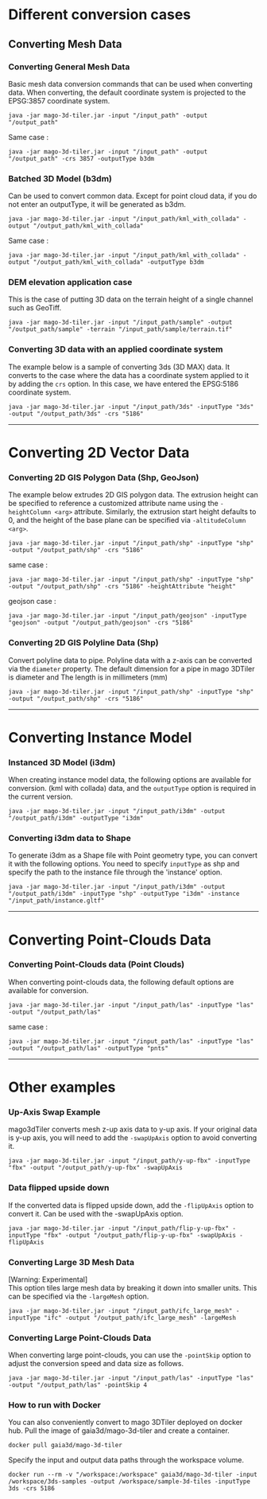 Different conversion cases
===

## Converting Mesh Data

### Converting General Mesh Data
Basic mesh data conversion commands that can be used when converting data.
When converting, the default coordinate system is projected to the EPSG:3857 coordinate system.

```
java -jar mago-3d-tiler.jar -input "/input_path" -output "/output_path"
```

Same case :
```
java -jar mago-3d-tiler.jar -input "/input_path" -output "/output_path" -crs 3857 -outputType b3dm
```

### Batched 3D Model (b3dm)

Can be used to convert common data.
Except for point cloud data, if you do not enter an outputType, it will be generated as b3dm.

```
java -jar mago-3d-tiler.jar -input "/input_path/kml_with_collada" -output "/output_path/kml_with_collada"
```

Same case :
```
java -jar mago-3d-tiler.jar -input "/input_path/kml_with_collada" -output "/output_path/kml_with_collada" -outputType b3dm
```

### DEM elevation application case
This is the case of putting 3D data on the terrain height of a single channel such as GeoTiff.

```
java -jar mago-3d-tiler.jar -input "/input_path/sample" -output "/output_path/sample" -terrain "/input_path/sample/terrain.tif"
```

### Converting 3D data with an applied coordinate system
The example below is a sample of converting 3ds (3D MAX) data. It converts to the case where the data has a coordinate system applied to it by adding the `crs` option.
In this case, we have entered the EPSG:5186 coordinate system.

```
java -jar mago-3d-tiler.jar -input "/input_path/3ds" -inputType "3ds" -output "/output_path/3ds" -crs "5186"
```

---
# Converting 2D Vector Data

### Converting 2D GIS Polygon Data (Shp, GeoJson)
The example below extrudes 2D GIS polygon data.
The extrusion height can be specified to reference a customized attribute name using the `-heightColumn <arg>` attribute.
Similarly, the extrusion start height defaults to 0, and the height of the base plane can be specified via `-altitudeColumn <arg>`.

```
java -jar mago-3d-tiler.jar -input "/input_path/shp" -inputType "shp" -output "/output_path/shp" -crs "5186"
```
same case :
```
java -jar mago-3d-tiler.jar -input "/input_path/shp" -inputType "shp" -output "/output_path/shp" -crs "5186" -heightAttribute "height"
```

geojson case :
```
java -jar mago-3d-tiler.jar -input "/input_path/geojson" -inputType "geojson" -output "/output_path/geojson" -crs "5186"
```

### Converting 2D GIS Polyline Data (Shp)
Convert polyline data to pipe. Polyline data with a z-axis can be converted via the `diameter` property.
The default dimension for a pipe in mago 3DTiler is diameter and The length is in millimeters (mm)
```
java -jar mago-3d-tiler.jar -input "/input_path/shp" -inputType "shp" -output "/output_path/shp" -crs "5186"
```

---
# Converting Instance Model

### Instanced 3D Model (i3dm)

When creating instance model data, the following options are available for conversion.
(kml with collada) data, and the `outputType` option is required in the current version.

```
java -jar mago-3d-tiler.jar -input "/input_path/i3dm" -output "/output_path/i3dm" -outputType "i3dm"
```

### Converting i3dm data to Shape

To generate i3dm as a Shape file with Point geometry type, you can convert it with the following options.
You need to specify `inputType` as shp and specify the path to the instance file through the 'instance' option.

```
java -jar mago-3d-tiler.jar -input "/input_path/i3dm" -output "/output_path/i3dm" -inputType "shp" -outputType "i3dm" -instance "/input_path/instance.gltf"
```

---
# Converting Point-Clouds Data

### Converting Point-Clouds data (Point Clouds)

When converting point-clouds data, the following default options are available for conversion.

```
java -jar mago-3d-tiler.jar -input "/input_path/las" -inputType "las" -output "/output_path/las"
```

same case :
```
java -jar mago-3d-tiler.jar -input "/input_path/las" -inputType "las" -output "/output_path/las" -outputType "pnts"
```


---
# Other examples

### Up-Axis Swap Example
mago3dTiler converts mesh z-up axis data to y-up axis. If your original data is y-up axis, you will need to add the `-swapUpAxis` option to avoid converting it.
```
java -jar mago-3d-tiler.jar -input "/input_path/y-up-fbx" -inputType "fbx" -output "/output_path/y-up-fbx" -swapUpAxis
```

### Data flipped upside down
If the converted data is flipped upside down, add the `-flipUpAxis` option to convert it.
Can be used with the -swapUpAxis option.
```
java -jar mago-3d-tiler.jar -input "/input_path/flip-y-up-fbx" -inputType "fbx" -output "/output_path/flip-y-up-fbx" -swapUpAxis -flipUpAxis
```

### Converting Large 3D Mesh Data
[Warning: Experimental]   
This option tiles large mesh data by breaking it down into smaller units.
This can be specified via the `-largeMesh` option.

```
java -jar mago-3d-tiler.jar -input "/input_path/ifc_large_mesh" -inputType "ifc" -output "/output_path/ifc_large_mesh" -largeMesh
```

### Converting Large Point-Clouds Data
When converting large point-clouds, you can use the `-pointSkip` option to adjust the conversion speed and data size as follows.

```
java -jar mago-3d-tiler.jar -input "/input_path/las" -inputType "las" -output "/output_path/las" -pointSkip 4
```

### How to run with Docker
You can also conveniently convert to mago 3DTiler deployed on docker hub.
Pull the image of gaia3d/mago-3d-tiler and create a container.

```docker
docker pull gaia3d/mago-3d-tiler
```

Specify the input and output data paths through the workspace volume.

```docker
docker run --rm -v "/workspace:/workspace" gaia3d/mago-3d-tiler -input /workspace/3ds-samples -output /workspace/sample-3d-tiles -inputType 3ds -crs 5186
```